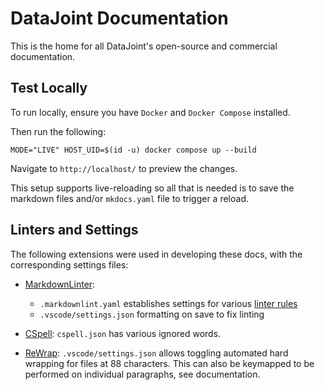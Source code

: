 # DataJoint Documentation

This is the home for all DataJoint's open-source and commercial documentation.

## Test Locally

To run locally, ensure you have `Docker` and `Docker Compose` installed.

Then run the following:

`MODE="LIVE" HOST_UID=$(id -u) docker compose up --build`

Navigate to `http://localhost/` to preview the changes.

This setup supports live-reloading so all that is needed is to save the markdown files
and/or `mkdocs.yaml` file to trigger a reload.

## Linters and Settings

The following extensions were used in developing these docs, with the corresponding
settings files:

- [MarkdownLinter](https://github.com/DavidAnson/markdownlint):
  - `.markdownlint.yaml` establishes settings for various
  [linter rules](https://github.com/DavidAnson/markdownlint/blob/main/doc/Rules.md)
  - `.vscode/settings.json` formatting on save to fix linting

- [CSpell](https://github.com/streetsidesoftware/vscode-spell-checker): `cspell.json`
has various ignored words.

- [ReWrap](https://github.com/stkb/Rewrap/): `.vscode/settings.json` allows toggling
automated hard wrapping for files at 88 characters. This can also be keymapped to be
performed on individual paragraphs, see documentation.
